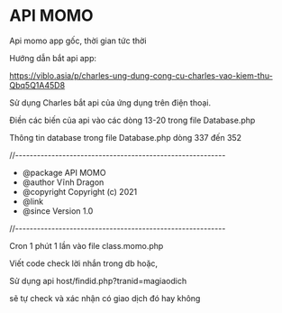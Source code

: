 # API MOMO
Api momo app gốc, thời gian tức thời

Hướng dẫn bắt api app:

https://viblo.asia/p/charles-ung-dung-cong-cu-charles-vao-kiem-thu-Qbq5Q1A45D8

Sử dụng Charles bắt api của ứng dụng trên điện thoại.

Điền các biến của api vào các dòng 13-20 trong file Database.php

Thông tin database trong file Database.php dòng 337 đến 352

//----------------------------------------------------------

 * @package API MOMO
 * @author  Vĩnh Dragon
 * @copyright   Copyright (c) 2021
 * @link    
 * @since   Version 1.0
 

//----------------------------------------------------------

Cron 1 phút 1 lần vào file class.momo.php

Viết code check lời nhắn trong db hoặc,

Sử dụng api host/findid.php?tranid=magiaodich

 sẽ tự check và xác nhận có giao dịch đó hay không
 
